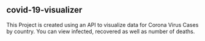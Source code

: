 ## covid-19-visualizer
This Project is created using an API to visualize data for Corona Virus Cases by country. You can view infected, recovered as well as number of deaths.